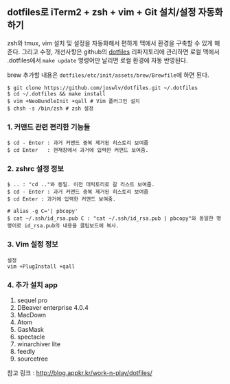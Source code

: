 dotfiles로 iTerm2 + zsh + vim + Git 설치/설정 자동화하기
---------------
zsh와 tmux, vim 설치 및 설정을 자동화해서 편하게 맥에서 환경을 구축할 수 있게 해준다. 그리고 수정, 개선사항은 github의 [dotfiles][git_dotfiles] 리파지토리에 관리하면 로컬 맥에서 .dotfiles에서 `make update` 명령어만 날리면 로컬 환경에 자동 반영된다.

brew 추가할 내용은 `dotfiles/etc/init/assets/brew/Brewfile`에 하면 된다.
```
$ git clone https://github.com/joswlv/dotfiles.git ~/.dotfiles
$ cd ~/.dotfiles && make install
$ vim +NeoBundleInit +qall # Vim 플러그인 설치
$ chsh -s /bin/zsh # zsh 설정
```


### 1. 커맨드 관련 편리한 기능들
```
$ cd - Enter : 과거 커맨드 중복 제거된 히스토리 보여줌
$ cd Enter   : 현재창에서 과거에 입력한 커맨드 보여줌.
```

### 2. zshrc 설정 정보
```
$ .. : "cd .."와 동일. 이전 데릭토리로 갈 리스트 보여줌.
$ cd - Enter : 과거 커맨드 중복 제거된 히스토리 보여줌
$ cd Enter : 과거에 입력한 커맨드 보여줌.

# alias -g C='| pbcopy'
$ cat ~/.ssh/id_rsa.pub C : "cat ~/.ssh/id_rsa.pub | pbcopy"와 동일한 명령어로 id_rsa.pub의 내용을 클립보드에 복사.
```

### 3. Vim 설정 정보
```
설정
vim +PlugInstall +qall
```
### 4. 추가 설치 app
1. sequel pro
2. DBeaver enterprise 4.0.4
3. MacDown
4. Atom
6. GasMask
7. spectacle
10. winarchiver lite
11. feedly
12. sourcetree

참고 링크 : http://blog.appkr.kr/work-n-play/dotfiles/

[mac_terminal]: http://i.imgur.com/sDxus3j.png
[git_dotfiles]: https://github.com/mimul/dotfiles
